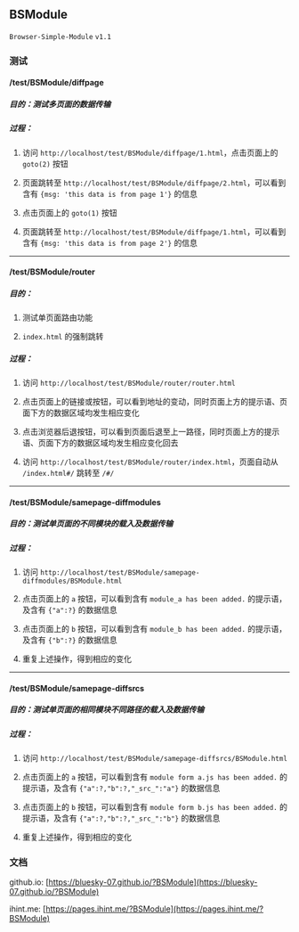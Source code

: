 ## BSModule

`Browser-Simple-Module`
`v1.1`

### 测试

#### /test/BSModule/diffpage

##### 目的：测试多页面的数据传输

##### 过程：

1. 访问 `http://localhost/test/BSModule/diffpage/1.html`，点击页面上的 `goto(2)` 按钮

2. 页面跳转至 `http://localhost/test/BSModule/diffpage/2.html`，可以看到含有 `{msg: 'this data is from page 1'}` 的信息

3. 点击页面上的 `goto(1)` 按钮

4. 页面跳转至 `http://localhost/test/BSModule/diffpage/1.html`，可以看到含有 `{msg: 'this data is from page 2'}` 的信息

----

#### /test/BSModule/router

##### 目的：

1. 测试单页面路由功能

2. `index.html` 的强制跳转

##### 过程：

1. 访问 `http://localhost/test/BSModule/router/router.html`

2. 点击页面上的链接或按钮，可以看到地址的变动，同时页面上方的提示语、页面下方的数据区域均发生相应变化

3. 点击浏览器后退按钮，可以看到页面后退至上一路径，同时页面上方的提示语、页面下方的数据区域均发生相应变化回去

4. 访问 `http://localhost/test/BSModule/router/index.html`，页面自动从 `/index.html#/` 跳转至 `/#/`

----

#### /test/BSModule/samepage-diffmodules

##### 目的：测试单页面的不同模块的载入及数据传输

##### 过程：

1. 访问 `http://localhost/test/BSModule/samepage-diffmodules/BSModule.html`

2. 点击页面上的 `a` 按钮，可以看到含有 `module_a has been added.` 的提示语，及含有 `{"a":?}` 的数据信息

3. 点击页面上的 `b` 按钮，可以看到含有 `module_b has been added.` 的提示语，及含有 `{"b":?}` 的数据信息

4. 重复上述操作，得到相应的变化

----

#### /test/BSModule/samepage-diffsrcs

##### 目的：测试单页面的相同模块不同路径的载入及数据传输

##### 过程：

1. 访问 `http://localhost/test/BSModule/samepage-diffsrcs/BSModule.html`

2. 点击页面上的 `a` 按钮，可以看到含有 `module form a.js has been added.` 的提示语，及含有 `{"a":?,"b":?,"_src_":"a"}` 的数据信息

3. 点击页面上的 `b` 按钮，可以看到含有 `module form b.js has been added.` 的提示语，及含有 `{"a":?,"b":?,"_src_":"b"}` 的数据信息

4. 重复上述操作，得到相应的变化

### 文档

github.io: [https://bluesky-07.github.io/?BSModule](https://bluesky-07.github.io/?BSModule)

ihint.me: [https://pages.ihint.me/?BSModule](https://pages.ihint.me/?BSModule)